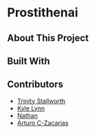 # Prostithenai 

<h2>About This Project</h2>

<h2> Built With </h2>

<h2> Contributors </h2>
<ul>
  <li> <a href= "https://github.com/Trinity5757"> Trinity Stallworth </a></li>
  <li> <a href= "https://github.com/KyleKrack"> Kyle Lynn </a></li>
  <li> <a href= https://github.com/CSUMBNathan"> Nathan  </a></li>
  <li> <a href= "https://github.com/rumkkee"> Arturo C-Zacarias </a></li>
</ul>
